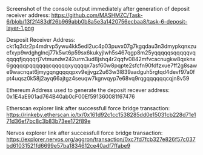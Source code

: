 Screenshot of the console output immediately after generation of deposit receiver address: https://github.com/MASHMZC/Task-6/blob/13f2f483df26b969abb0b8a5e3a1420756ecbaa8/task-6-deposit-layer-1.png

Desposit Receiver Address: ckt1q3dz2p4mdrvp5ywu4kk5edl2uc4p03puvx07g7kgqdau3n3dmypkqnxzuefxyp9wdghglncj77k5wt6p59sx6kukyjlwh5s467qgp8m25yqqqqqsqqqqqvqqqqqfjqqqqrj7vtmundw242urm3ud8jshq4r2qqfv0842mfvcacnugkw8qxknx6gqqqqpqqqqqqcqqqqqxyqqqqx7asf60w8pqpte2sfcfn90fdfzxue7ff2g8sawe9wacnqat6jmygqngqqqqpxv9ejjvgz2u63w3l839aadguh5rgtqd4devf97a0fpt4uqsz0k58j2ayq66ajtgz4seuqw7kgnvqyp7e68vq9rqgqqqqqqcqjn8v59

Ethereum Address used to generate the deposit recever address: 0x1E4aE901ad764B40ab0cF00Ef591360081f67476


Etherscan explorer link after successfull force bridge transaction: https://rinkeby.etherscan.io/tx/0x161d92c1cc1538285dd0e15031cb228d71e171d36ef7bc8c3b83b73ee172f89e


Nervos explorer link after successfull force bridge transaction: https://explorer.nervos.org/aggron/transaction/0xc7fd7fcb327e826f57c037bd61031521fd6699e57ba1834612ce40adf7ffabe9
